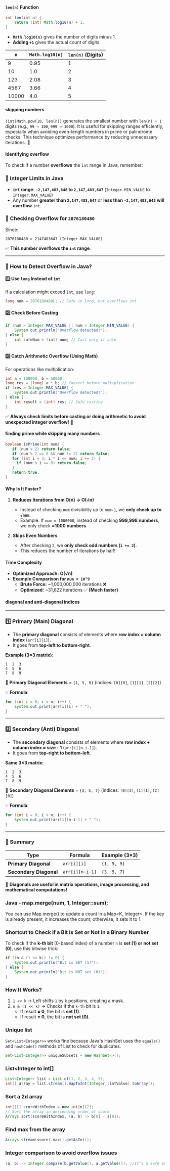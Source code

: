 #### **`len(n)` Function**
```java
int len(int n) {
    return (int) Math.log10(n) + 1;
}
```
- **`Math.log10(n)`** gives the number of digits minus 1.
- **Adding `+1`** gives the actual count of digits.

| `n` | `Math.log10(n)` | `len(n)` (Digits) |
|----|--------------|----------------|
| 9  | 0.95        | 1              |
| 10 | 1.0         | 2              |
| 123 | 2.08       | 3              |
| 4567 | 3.66      | 4              |
| 10000 | 4.0      | 5              |

#### skipping numbers

`(int)Math.pow(10, len(n))` generates the smallest number with `len(n) + 1` digits (e.g., `99 → 100`, `999 → 1000`). It is useful for skipping ranges efficiently, especially when avoiding even-length numbers in prime or palindrome checks. This technique optimizes performance by reducing unnecessary iterations. 🚀

#### Identifying overflow

To check if a number **overflows** the `int` range in Java, remember:  

### **🔹 Integer Limits in Java**
- **`int` range**: **`-2,147,483,648` to `2,147,483,647`** (`Integer.MIN_VALUE` to `Integer.MAX_VALUE`)  
- Any number **greater than `2,147,483,647`** or **less than `-2,147,483,648`** **will overflow** `int`.

### **🔹 Checking Overflow for `2076180480`**
Since:
```
2076180480 > 2147483647 (Integer.MAX_VALUE)
```
✅ **This number overflows the `int` range**.

---

### **🔹 How to Detect Overflow in Java?**
#### **1️⃣ Use `long` Instead of `int`**
If a calculation might exceed `int`, use `long`:
```java
long num = 2076180480L; // Safe in long, but overflows int
```

#### **2️⃣ Check Before Casting**
```java
if (num > Integer.MAX_VALUE || num < Integer.MIN_VALUE) {
    System.out.println("Overflow detected!");
} else {
    int safeNum = (int) num; // Cast only if safe
}
```

#### **3️⃣ Catch Arithmetic Overflow (Using Math)**
For operations like multiplication:
```java
int a = 100000, b = 50000;
long res = (long) a * b; // Convert before multiplication
if (res > Integer.MAX_VALUE) {
    System.out.println("Overflow detected!");
} else {
    int result = (int) res; // Safe casting
}
```

✅ **Always check limits before casting or doing arithmetic to avoid unexpected integer overflow!** 🚀

#### **finding prime while skipping many numbers**
```java
boolean isPrime(int num) {
   if (num < 2) return false;
   if (num % 2 == 0 && num != 2) return false;
   for (int i = 3; i * i <= num; i += 2) {  
     if (num % i == 0) return false;  
   }
   return true;
}
```

#### **Why Is It Faster?**
1. **Reduces Iterations from O(n) → O(√n)**  
   - Instead of checking `num` divisibility up to `num-1`, we **only check up to `√num`**.
   - Example: If `num = 1000000`, instead of checking **999,998 numbers**, we only check **≈1000 numbers**.

2. **Skips Even Numbers**  
   - After checking `2`, we **only check odd numbers (`i += 2`)**.
   - This reduces the number of iterations by half!

#### **Time Complexity**
- **Optimized Approach:** **O(√n)**  
- **Example Comparison for `num = 10^9`**  
  - **Brute Force:** ~1,000,000,000 iterations ❌  
  - **Optimized:** ~31,622 iterations ✅ **(Much faster)**  


#### diagonal and anti-diagonal indices
---

### **1️⃣ Primary (Main) Diagonal**
- The **primary diagonal** consists of elements where **row index = column index** (`arr[i][i]`).
- It goes from **top-left to bottom-right**.

**Example (3×3 matrix)**:
```
1  2  3
4  5  6
7  8  9
```
🔹 **Primary Diagonal Elements** = `{1, 5, 9}` (indices: `[0][0]`, `[1][1]`, `[2][2]`)

💡 **Formula**:
```java
for (int i = 0; i < n; i++) {
    System.out.print(arr[i][i] + " ");
}
```

---

### **2️⃣ Secondary (Anti) Diagonal**
- The **secondary diagonal** consists of elements where **row index + column index = size - 1** (`arr[i][n-i-1]`).
- It goes from **top-right to bottom-left**.

**Same 3×3 matrix:**
```
1  2  3
4  5  6
7  8  9
```
🔹 **Secondary Diagonal Elements** = `{3, 5, 7}` (indices: `[0][2]`, `[1][1]`, `[2][0]`)

💡 **Formula**:
```java
for (int i = 0; i < n; i++) {
    System.out.print(arr[i][n-i-1] + " ");
}
```

---

### **🔹 Summary**
| Type              | Formula            | Example (3×3)  |
|------------------|-------------------|---------------|
| **Primary Diagonal**   | `arr[i][i]`      | `{1, 5, 9}`   |
| **Secondary Diagonal** | `arr[i][n-i-1]`  | `{3, 5, 7}`   |

📌 **Diagonals are useful in matrix operations, image processing, and mathematical computations!** 

### Java - map.merge(num, 1, Integer::sum);

You can use Map.merge() to update a count in a Map<K, Integer>. If the key is already present, it increases the count; otherwise, it sets it to 1.


### **Shortcut to Check if a Bit is Set or Not in a Binary Number**  

To check if the **k-th bit** (0-based index) of a number `n` is **set (1) or not set (0)**, use this bitwise trick:

```java
if ((n & (1 << k)) != 0) {
    System.out.println("Bit is SET (1)");
} else {
    System.out.println("Bit is NOT set (0)");
}
```

### **How It Works?**
1. `1 << k` → Left shifts `1` by `k` positions, creating a mask.  
2. `n & (1 << k)` → Checks if the `k-th` bit is `1`.  
   - If result **≠ 0**, the bit is **set (1)**.  
   - If result **= 0**, the bit is **not set (0)**.
  
### Unique list

`Set<List<Integer>>` works fine because Java's HashSet uses the `equals()` and `hashCode()` methods of List to check for duplicates.

```java
Set<List<Integer>> uniqueSubsets = new HashSet<>(); 
```

### List<Integer to int[]

```java
List<Integer> list = List.of(1, 2, 3, 4, 5);
int[] array = list.stream().mapToInt(Integer::intValue).toArray();
```

### Sort a 2d array

```java
int[][] scoreWithIndex = new int[n][2];
// Sort the array in descending order of score
Arrays.sort(scoreWithIndex, (a, b) -> b[0] - a[0]);
```

### Find max from the array
```java
Arrays.stream(score).max().getAsInt();
```

### Integer comparison to avoid overflow issues

```java
(a, b) -> Integer.compare(b.getValue(), a.getValue()); //It’s a safe and idiomatic way to compare integers.
```
